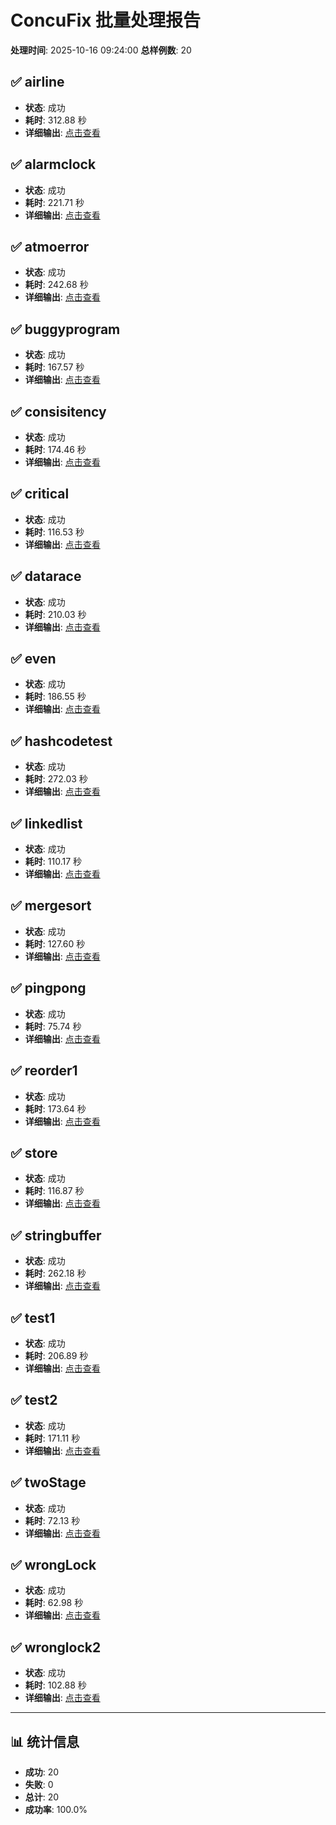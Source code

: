 # ConcuFix 批量处理报告

**处理时间**: 2025-10-16 09:24:00
**总样例数**: 20

## ✅ airline
- **状态**: 成功
- **耗时**: 312.88 秒
- **详细输出**: [点击查看](./results/airline/details.md)

## ✅ alarmclock
- **状态**: 成功
- **耗时**: 221.71 秒
- **详细输出**: [点击查看](./results/alarmclock/details.md)

## ✅ atmoerror
- **状态**: 成功
- **耗时**: 242.68 秒
- **详细输出**: [点击查看](./results/atmoerror/details.md)

## ✅ buggyprogram
- **状态**: 成功
- **耗时**: 167.57 秒
- **详细输出**: [点击查看](./results/buggyprogram/details.md)

## ✅ consisitency
- **状态**: 成功
- **耗时**: 174.46 秒
- **详细输出**: [点击查看](./results/consisitency/details.md)

## ✅ critical
- **状态**: 成功
- **耗时**: 116.53 秒
- **详细输出**: [点击查看](./results/critical/details.md)

## ✅ datarace
- **状态**: 成功
- **耗时**: 210.03 秒
- **详细输出**: [点击查看](./results/datarace/details.md)

## ✅ even
- **状态**: 成功
- **耗时**: 186.55 秒
- **详细输出**: [点击查看](./results/even/details.md)

## ✅ hashcodetest
- **状态**: 成功
- **耗时**: 272.03 秒
- **详细输出**: [点击查看](./results/hashcodetest/details.md)

## ✅ linkedlist
- **状态**: 成功
- **耗时**: 110.17 秒
- **详细输出**: [点击查看](./results/linkedlist/details.md)

## ✅ mergesort
- **状态**: 成功
- **耗时**: 127.60 秒
- **详细输出**: [点击查看](./results/mergesort/details.md)

## ✅ pingpong
- **状态**: 成功
- **耗时**: 75.74 秒
- **详细输出**: [点击查看](./results/pingpong/details.md)

## ✅ reorder1
- **状态**: 成功
- **耗时**: 173.64 秒
- **详细输出**: [点击查看](./results/reorder1/details.md)

## ✅ store
- **状态**: 成功
- **耗时**: 116.87 秒
- **详细输出**: [点击查看](./results/store/details.md)

## ✅ stringbuffer
- **状态**: 成功
- **耗时**: 262.18 秒
- **详细输出**: [点击查看](./results/stringbuffer/details.md)

## ✅ test1
- **状态**: 成功
- **耗时**: 206.89 秒
- **详细输出**: [点击查看](./results/test1/details.md)

## ✅ test2
- **状态**: 成功
- **耗时**: 171.11 秒
- **详细输出**: [点击查看](./results/test2/details.md)

## ✅ twoStage
- **状态**: 成功
- **耗时**: 72.13 秒
- **详细输出**: [点击查看](./results/twoStage/details.md)

## ✅ wrongLock
- **状态**: 成功
- **耗时**: 62.98 秒
- **详细输出**: [点击查看](./results/wrongLock/details.md)

## ✅ wronglock2
- **状态**: 成功
- **耗时**: 102.88 秒
- **详细输出**: [点击查看](./results/wronglock2/details.md)

---

## 📊 统计信息
- **成功**: 20
- **失败**: 0
- **总计**: 20
- **成功率**: 100.0%
